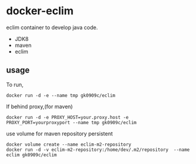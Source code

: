 # docker-eclim #
eclim container to develop java code.
+ JDK8
+ maven
+ eclim

## usage ## 
To run,
```
docker run -d -e --name tmp gk0909c/eclim
```

If behind proxy,(for maven)
```
docker run -d -e PROXY_HOST=your.proxy.host -e PROXY_PORT=yourproxyport --name tmp gk0909c/eclim
```

use volume for maven repository persistent
```
docker volume create --name eclim-m2-repository
docker run -d -v eclim-m2-repository:/home/dev/.m2/repository  --name eclim gk0909c/eclim
```
